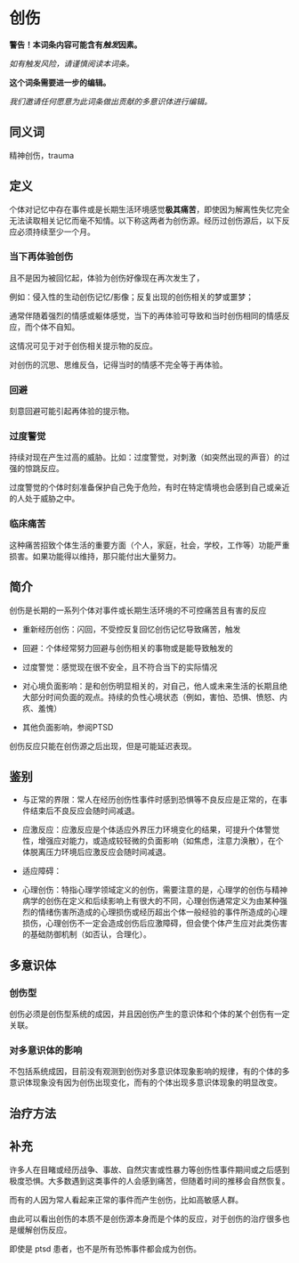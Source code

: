 # 创伤

**警告！本词条内容可能含有*触发*因素。**

_如有触发风险，请谨慎阅读本词条。_

**这个词条需要进一步的编辑。**

_我们邀请任何愿意为此词条做出贡献的多意识体进行编辑。_

## 同义词

精神创伤，trauma

## 定义

个体对记忆中存在事件或是长期生活环境感觉**极其痛苦**，即使因为解离性失忆完全无法读取相关记忆而毫不知情。以下称这两者为创伤源。经历过创伤源后，以下反应必须持续至少一个月。

### 当下再体验创伤

且不是因为被回忆起，体验为创伤好像现在再次发生了，

例如：侵入性的生动创伤记忆/影像；反复出现的创伤相关的梦或噩梦；

通常伴随着强烈的情感或躯体感觉，当下的再体验可导致和当时创伤相同的情感反应，而个体不自知。

这情况可见于对于创伤相关提示物的反应。

对创伤的沉思、思维反刍，记得当时的情感不完全等于再体验。

### 回避

刻意回避可能引起再体验的提示物。

### 过度警觉

持续对现在产生过高的威胁。比如：过度警觉，对刺激（如突然出现的声音）的过强的惊跳反应。

过度警觉的个体时刻准备保护自己免于危险，有时在特定情境也会感到自己或亲近的人处于威胁之中。

### 临床痛苦

这种痛苦招致个体生活的重要方面（个人，家庭，社会，学校，工作等）功能严重损害。如果功能得以维持，那只能付出大量努力。

## 简介

创伤是长期的一系列个体对事件或长期生活环境的不可控痛苦且有害的反应

- 重新经历创伤：闪回，不受控反复回忆创伤记忆导致痛苦，触发

- 回避：个体经常努力回避与创伤相关的事物或是能导致触发的

- 过度警觉：感觉现在很不安全，且不符合当下的实际情况

- 对心境负面影响：是和创伤明显相关的，对自己，他人或未来生活的长期且绝大部分时间负面的观点。持续的负性心境状态（例如，害怕、恐惧、愤怒、内疚、羞愧）

- 其他负面影响，参阅PTSD

创伤反应只能在创伤源之后出现，但是可能延迟表现。

## 鉴别

- 与正常的界限：常人在经历创伤性事件时感到恐惧等不良反应是正常的，在事件结束后不良反应会随时间减退。

- 应激反应：应激反应是个体适应外界压力环境变化的结果，可提升个体警觉性，增强应对能力，或造成较轻微的负面影响（如焦虑，注意力涣散），在个体脱离压力环境后应激反应会随时间减退。

- 适应障碍：

- 心理创伤：特指心理学领域定义的创伤，需要注意的是，心理学的创伤与精神病学的创伤在定义和后续影响上有很大的不同，心理创伤通常定义为由某种强烈的情绪伤害所造成的心理损伤或经历超出个体一般经验的事件所造成的心理损伤，心理创伤不一定会造成创伤后应激障碍，但会使个体产生应对此类伤害的基础防御机制（如否认，合理化）。

## 多意识体

### 创伤型

创伤必须是创伤型系统的成因，并且因创伤产生的意识体和个体的某个创伤有一定关联。

### 对多意识体的影响

不包括系统成因，目前没有观测到创伤对多意识体现象影响的规律，有的个体的多意识体现象没有因为创伤出现变化，而有的个体出现多意识体现象的明显改变。

## 治疗方法

## 补充

许多人在目睹或经历战争、事故、自然灾害或性暴力等创伤性事件期间或之后感到极度恐惧。大多数遇到这类事件的人会感到痛苦，但随着时间的推移会自然恢复。

而有的人因为常人看起来正常的事件而产生创伤，比如高敏感人群。

由此可以看出创伤的本质不是创伤源本身而是个体的反应，对于创伤的治疗很多也是缓解创伤反应。

即使是 ptsd 患者，也不是所有恐怖事件都会成为创伤。

